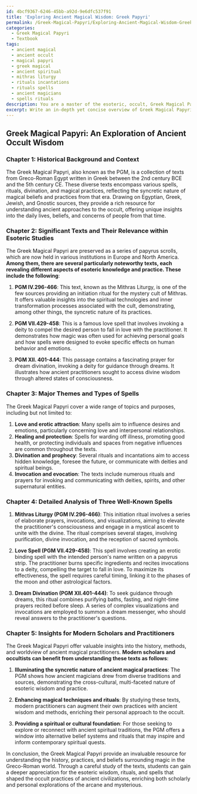 ```yaml
---
id: 4bcf9367-6246-45bb-a92d-9e6dfc537f91
title: 'Exploring Ancient Magical Wisdom: Greek Papyri'
permalink: /Greek-Magical-Papyri/Exploring-Ancient-Magical-Wisdom-Greek-Papyri/
categories:
  - Greek Magical Papyri
  - Textbook
tags:
  - ancient magical
  - ancient occult
  - magical papyri
  - greek magical
  - ancient spiritual
  - mithras liturgy
  - rituals incantations
  - rituals spells
  - ancient magicians
  - spells rituals
description: You are a master of the esoteric, occult, Greek Magical Papyri and education, you have written many textbooks on the subject in ways that provide students with rich and deep understanding of the subject. You are being asked to write textbook-like sections on a topic and you do it with full context, explainability, and reliability in accuracy to the true facts of the topic at hand, in a textbook style that a student would easily be able to learn from, in a rich, engaging, and contextual way. Always include relevant context (such as formulas and history), related concepts, and in a way that someone can gain deep insights from.
excerpt: Write an in-depth yet concise overview of Greek Magical Papyri for students delving into the world of the occult, covering its historical background, the most significant texts, and their relevance within esoteric studies. Discuss the major themes and types of spells found in the papyri and provide a detailed analysis of at least three of the most well-known spells or rituals, including their purposes and steps for enactment. Finally, offer insights on how modern scholars and practitioners of the occult can benefit from the wisdom and knowledge contained within these ancient texts.
---
```


## Greek Magical Papyri: An Exploration of Ancient Occult Wisdom

### Chapter 1: Historical Background and Context

The Greek Magical Papyri, also known as the PGM, is a collection of texts from Greco-Roman Egypt written in Greek between the 2nd century BCE and the 5th century CE. These diverse texts encompass various spells, rituals, divination, and magical practices, reflecting the syncretic nature of magical beliefs and practices from that era. Drawing on Egyptian, Greek, Jewish, and Gnostic sources, they provide a rich resource for understanding ancient approaches to the occult, offering unique insights into the daily lives, beliefs, and concerns of people from that time.

### Chapter 2: Significant Texts and Their Relevance within Esoteric Studies

The Greek Magical Papyri are preserved as a series of papyrus scrolls, which are now held in various institutions in Europe and North America. **Among them, there are several particularly noteworthy texts, each revealing different aspects of esoteric knowledge and practice. These include the following**:

1. **PGM IV.296-466**: This text, known as the Mithras Liturgy, is one of the few sources providing an initiation ritual for the mystery cult of Mithras. It offers valuable insights into the spiritual technologies and inner transformation processes associated with the cult, demonstrating, among other things, the syncretic nature of its practices.

2. **PGM VII.429-458**: This is a famous love spell that involves invoking a deity to compel the desired person to fall in love with the practitioner. It demonstrates how magic was often used for achieving personal goals and how spells were designed to evoke specific effects on human behavior and emotions.

3. **PGM XII. 401-444**: This passage contains a fascinating prayer for dream divination, invoking a deity for guidance through dreams. It illustrates how ancient practitioners sought to access divine wisdom through altered states of consciousness.

### Chapter 3: Major Themes and Types of Spells

The Greek Magical Papyri cover a wide range of topics and purposes, including but not limited to:

1. **Love and erotic attraction**: Many spells aim to influence desires and emotions, particularly concerning love and interpersonal relationships.
2. **Healing and protection**: Spells for warding off illness, promoting good health, or protecting individuals and spaces from negative influences are common throughout the texts.
3. **Divination and prophecy**: Several rituals and incantations aim to access hidden knowledge, foresee the future, or communicate with deities and spiritual beings.
4. **Invocation and evocation**: The texts include numerous rituals and prayers for invoking and communicating with deities, spirits, and other supernatural entities.

### Chapter 4: Detailed Analysis of Three Well-Known Spells

1. **Mithras Liturgy (PGM IV.296-466)**: This initiation ritual involves a series of elaborate prayers, invocations, and visualizations, aiming to elevate the practitioner's consciousness and engage in a mystical ascent to unite with the divine. The ritual comprises several stages, involving purification, divine invocation, and the reception of sacred symbols.

2. **Love Spell (PGM VII.429-458)**: This spell involves creating an erotic binding spell with the intended person's name written on a papyrus strip. The practitioner burns specific ingredients and recites invocations to a deity, compelling the target to fall in love. To maximize its effectiveness, the spell requires careful timing, linking it to the phases of the moon and other astrological factors.

3. **Dream Divination (PGM XII.401-444)**: To seek guidance through dreams, this ritual combines purifying baths, fasting, and night-time prayers recited before sleep. A series of complex visualizations and invocations are employed to summon a dream messenger, who should reveal answers to the practitioner's questions.

### Chapter 5: Insights for Modern Scholars and Practitioners

The Greek Magical Papyri offer valuable insights into the history, methods, and worldview of ancient magical practitioners. **Modern scholars and occultists can benefit from understanding these texts as follows**:

1. **Illuminating the syncretic nature of ancient magical practices**: The PGM shows how ancient magicians drew from diverse traditions and sources, demonstrating the cross-cultural, multi-faceted nature of esoteric wisdom and practice.

2. **Enhancing magical techniques and rituals**: By studying these texts, modern practitioners can augment their own practices with ancient wisdom and methods, enriching their personal approach to the occult.

3. **Providing a spiritual or cultural foundation**: For those seeking to explore or reconnect with ancient spiritual traditions, the PGM offers a window into alternative belief systems and rituals that may inspire and inform contemporary spiritual quests.

In conclusion, the Greek Magical Papyri provide an invaluable resource for understanding the history, practices, and beliefs surrounding magic in the Greco-Roman world. Through a careful study of the texts, students can gain a deeper appreciation for the esoteric wisdom, rituals, and spells that shaped the occult practices of ancient civilizations, enriching both scholarly and personal explorations of the arcane and mysterious.
